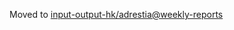 Moved to [input-output-hk/adrestia@weekly-reports](https://github.com/input-output-hk/adrestia/tree/weekly-reports/2020-01-10)

